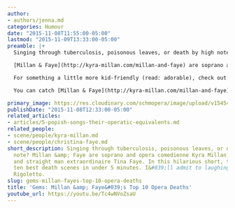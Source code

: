 ```yaml
---
author:
- authors/jenna.md
categories: Humour
date: "2015-11-08T11:55:00-05:00"
lastmod: "2015-11-09T13:33:00-05:00"
preamble: |+
  Singing through tuberculosis, poisonous leaves, or death by high note?

  [Millan & Faye](http://kyra-millan.com/millan-and-faye) are soprano and opera comedienne Kyra Millan, and pianist and [straight man](https://en.wikipedia.org/wiki/Straight_man_(stock_character) extraordinaire Tina Faye. In this hilarious short, they opera's 10 best death scenes in under 5 minutes. I'll admit to laughing out loud at *Rigoletto*.

  For something a little more kid-friendly (read: adorable), check out [Millan & Faye Present: The Alphabet](https://www.youtube.com/watch?v=GU3wEM6rL_k).

  You can catch [Millan & Faye](http://kyra-millan.com/millan-and-faye) live in March 2016 at Toronto's [Four Seasons Centre](http://www.coc.ca/PerformancesAndTickets/FreeConcertSeries/March.aspx). To stay in the loop, follow Kyra Millan on [Twitter](https://twitter.com/KyraMillan).

primary_image: https://res.cloudinary.com/schmopera/image/upload/v1545409169/media/webhook-uploads/1447001458093/2015-11-08---MillanFayeDeath.jpg.jpg
publishDate: "2015-11-08T12:33:00-05:00"
related_articles:
- articles/5-popish-songs-their-operatic-equivalents.md
related_people:
- scene/people/kyra-millan.md
- scene/people/christina-faye.md
short_description: Singing through tuberculosis, poisonous leaves, or death by high
  note? Millan &amp; Faye are soprano and opera comedienne Kyra Millan, and pianist
  and straight man extraordinaire Tina Faye. In this hilarious short, they opera&#039;s
  ten best death scenes in under 5 minutes. I&#039;ll admit to laughing out loud at
  Rigoletto.
slug: gems-millan-fayes-top-10-opera-deaths
title: 'Gems: Millan &amp; Faye&#039;s Top 10 Opera Deaths'
youtube_url: https://youtu.be/Tc4wNVoZsaU
---
```



